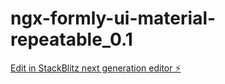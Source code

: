# ngx-formly-ui-material-repeatable_0.1

[Edit in StackBlitz next generation editor ⚡️](https://stackblitz.com/~/github.com/EhsanAsad/ngx-formly-ui-material-repeatable_0.1)